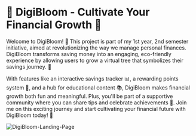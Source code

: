 # **🌱 DigiBloom - Cultivate Your Financial Growth 🌿**

Welcome to DigiBloom! 🌟 This project is part of my 1st year, 2nd semester initiative, aimed at revolutionizing the way we manage personal finances. DigiBloom transforms saving money into an engaging, eco-friendly experience by allowing users to grow a virtual tree that symbolizes their savings journey. 🌳

With features like an interactive savings tracker 📊, a rewarding points system 🏅, and a hub for educational content 📚, DigiBloom makes financial growth both fun and meaningful. Plus, you'll be part of a supportive community where you can share tips and celebrate achievements 🥳. Join me on this exciting journey and start cultivating your financial future with DigiBloom today! 🌟

![DigiBloom-Landing-Page](https://github.com/Jiwuuuu/DigiBloom/assets/142757244/ef084714-78cf-47e3-abfa-cff5a1b36f97)
